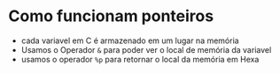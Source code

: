 # Como funcionam ponteiros

* cada variavel em C é armazenado em um lugar na memória
* Usamos o Operador `&` para poder ver o local de memória da variavel
* usamos o operador `%p` para retornar o local da memória em Hexa